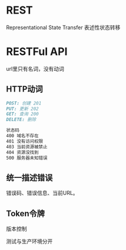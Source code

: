# REST

Representational State Transfer 表述性状态转移



# RESTFul API

url里只有名词，没有动词



## HTTP动词

```markdown
POST: 创建 201
PUT: 更新 202
GET: 查询 200
DELETE: 删除 
```

```markdown
状态码
400 域名不存在
401 没有访问权限
403 当前资源被禁止
404 资源没找到
500 服务器未知错误
```

## 统一描述错误

错误码、错误信息、当前URL。



## Token令牌

版本控制

测试与生产环境分开



